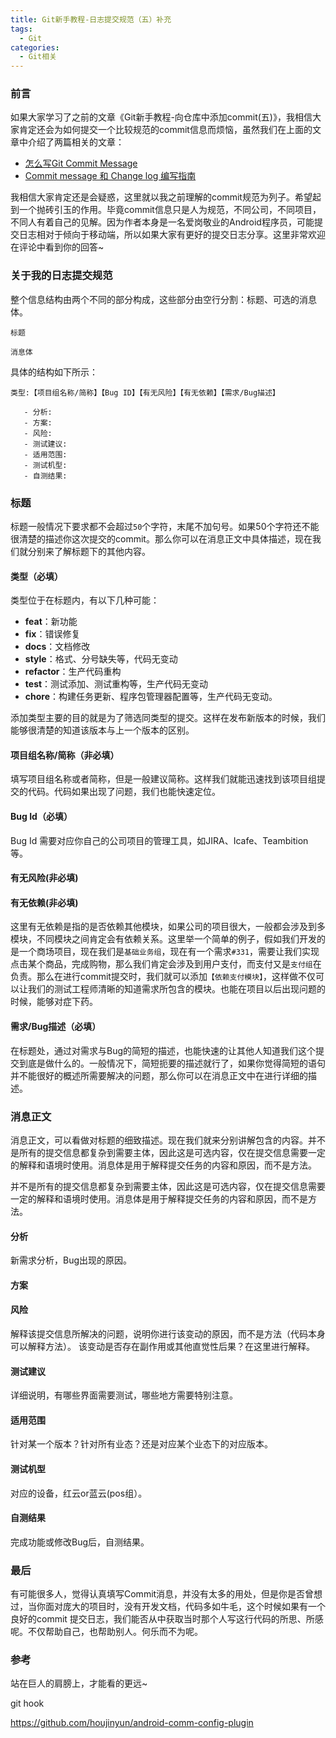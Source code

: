 ```yaml
---
title: Git新手教程-日志提交规范（五）补充
tags:
  - Git
categories:
  - Git相关
---
```



### 前言

如果大家学习了之前的文章《Git新手教程-向仓库中添加commit(五)》，我相信大家肯定还会为如何提交一个比较规范的commit信息而烦恼，虽然我们在上面的文章中介绍了两篇相关的文章：

- [怎么写Git Commit Message](https://www.jianshu.com/p/0117334c75fc)
- [Commit message 和 Change log 编写指南](http://www.ruanyifeng.com/blog/2016/01/commit_message_change_log.html)

我相信大家肯定还是会疑惑，这里就以我之前理解的commit规范为列子。希望起到一个抛砖引玉的作用。毕竟commit信息只是人为规范，不同公司，不同项目，不同人有着自己的见解。因为作者本身是一名爱岗敬业的Android程序员，可能提交日志相对于倾向于移动端，所以如果大家有更好的提交日志分享。这里非常欢迎在评论中看到你的回答~
  
### 关于我的日志提交规范

整个信息结构由两个不同的部分构成，这些部分由空行分割：标题、可选的消息体。

```text
标题

消息体
```

具体的结构如下所示：

```text
类型:【项目组名称/简称】【Bug ID】【有无风险】【有无依赖】【需求/Bug描述】

   - 分析:
   - 方案:
   - 风险:
   - 测试建议:
   - 适用范围:
   - 测试机型:
   - 自测结果:
```

### 标题

标题一般情况下要求都不会超过`50`个字符，末尾不加句号。如果50个字符还不能很清楚的描述你这次提交的commit。那么你可以在消息正文中具体描述，现在我们就分别来了解标题下的其他内容。

#### 类型（必填）

类型位于在标题内，有以下几种可能：

- **feat**：新功能
- **fix**：错误修复
- **docs**：文档修改
- **style**：格式、分号缺失等，代码无变动
- **refactor**：生产代码重构
- **test**：测试添加、测试重构等，生产代码无变动
- **chore**：构建任务更新、程序包管理器配置等，生产代码无变动。

添加类型主要的目的就是为了筛选同类型的提交。这样在发布新版本的时候，我们能够很清楚的知道该版本与上一个版本的区别。

#### 项目组名称/简称（非必填）

填写项目组名称或者简称，但是一般建议简称。这样我们就能迅速找到该项目组提交的代码。代码如果出现了问题，我们也能快速定位。

#### Bug Id（必填）

Bug Id 需要对应你自己的公司项目的管理工具，如JIRA、Icafe、Teambition等。

#### 有无风险(非必填)

#### 有无依赖(非必填)

这里有无依赖是指的是否依赖其他模块，如果公司的项目很大，一般都会涉及到多模块，不同模块之间肯定会有依赖关系。这里举一个简单的例子，假如我们开发的是一个商场项目，现在我们是`基础业务组`，现在有一个需求`#331`，需要让我们实现点击某个商品，完成购物，那么我们肯定会涉及到用户支付，而支付又是`支付组`在负责。那么在进行commit提交时，我们就可以添加`【依赖支付模块】`，这样做不仅可以让我们的测试工程师清晰的知道需求所包含的模块。也能在项目以后出现问题的时候，能够对症下药。

#### 需求/Bug描述（必填）

在标题处，通过对需求与Bug的简短的描述，也能快速的让其他人知道我们这个提交到底是做什么的。一般情况下，简短扼要的描述就行了，如果你觉得简短的语句并不能很好的概述所需要解决的问题，那么你可以在消息正文中在进行详细的描述。

### 消息正文

消息正文，可以看做对标题的细致描述。现在我们就来分别讲解包含的内容。并不是所有的提交信息都复杂到需要主体，因此这是可选内容，仅在提交信息需要一定的解释和语境时使用。消息体是用于解释提交任务的内容和原因，而不是方法。

并不是所有的提交信息都复杂到需要主体，因此这是可选内容，仅在提交信息需要一定的解释和语境时使用。消息体是用于解释提交任务的内容和原因，而不是方法。

#### 分析

新需求分析，Bug出现的原因。

#### 方案

#### 风险

解释该提交信息所解决的问题，说明你进行该变动的原因，而不是方法（代码本身可以解释方法）。
该变动是否存在副作用或其他直觉性后果？在这里进行解释。

#### 测试建议

详细说明，有哪些界面需要测试，哪些地方需要特别注意。

#### 适用范围

针对某一个版本？针对所有业态？还是对应某个业态下的对应版本。

#### 测试机型

对应的设备，红云or蓝云(pos组）。

#### 自测结果

完成功能或修改Bug后，自测结果。

### 最后

有可能很多人，觉得认真填写Commit消息，并没有太多的用处，但是你是否曾想过，当你面对庞大的项目时，没有开发文档，代码多如牛毛，这个时候如果有一个良好的commit 提交日志，我们能否从中获取当时那个人写这行代码的所思、所感呢。不仅帮助自己，也帮助别人。何乐而不为呢。

### 参考

站在巨人的肩膀上，才能看的更远~

git hook

https://github.com/houjinyun/android-comm-config-plugin